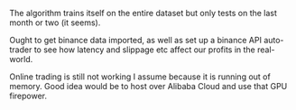 The algorithm trains itself on the entire dataset but only tests on the last month or two (it seems).

Ought to get binance data imported, as well as set up a binance API auto-trader to see how latency and slippage etc affect 
our profits in the real-world.

Online trading is still not working I assume because it is running out of memory. Good idea would be to host over Alibaba
Cloud and use that GPU firepower.